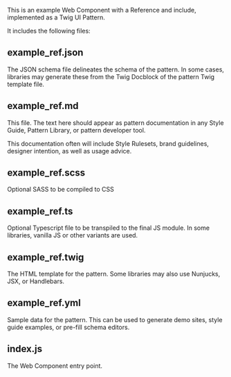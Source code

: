 This is an example Web Component with a Reference and include, implemented as a Twig UI Pattern.

It includes the following files:

## example_ref.json
The JSON schema file delineates the schema of the pattern. In some cases, libraries may generate these from the Twig Docblock of the pattern Twig template file.

## example_ref.md
This file. The text here should appear as pattern documentation in any Style Guide, Pattern Library, or pattern developer tool.

This documentation often will include Style Rulesets, brand guidelines, designer intention, as well as usage advice.

## example_ref.scss
Optional SASS to be compiled to CSS

## example_ref.ts
Optional Typescript file to be transpiled to the final JS module. In some libraries, vanilla JS or other variants are used.

## example_ref.twig
The HTML template for the pattern. Some libraries may also use Nunjucks, JSX, or Handlebars.

## example_ref.yml
Sample data for the pattern. This can be used to generate demo sites, style guide examples, or pre-fill schema editors.

## index.js
The Web Component entry point.
